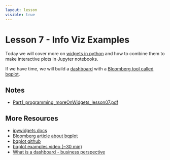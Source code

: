 ```yaml
---
layout: lesson
visible: true
---
```


# Lesson 7 - Info Viz Examples

Today we will cover more on [widgets in python](https://ipywidgets.readthedocs.io/en/latest/) and how to combine them to make interactive plots in Jupyter notebooks.

If we have time, we will build a [dashboard](https://www.klipfolio.com/resources/articles/what-is-data-dashboard) with a [Bloomberg tool called bqplot](https://www.techatbloomberg.com/blog/bringing-interactivity-data-bqplot/).

## Notes

* [Part1_programming_moreOnWidgets_lesson07.pdf](Part1_programming_moreOnWidgets_lesson07.pdf)

## More Resources

* [ipywidgets docs](https://ipywidgets.readthedocs.io/en/latest/)
* [Bloomberg article about bqplot](https://www.techatbloomberg.com/blog/bringing-interactivity-data-bqplot/)
* [bqplot github](https://github.com/bloomberg/bqplot)
* [bqplot examples video (~30 min)](https://www.youtube.com/watch?v=rraXF0EjRC8)
* [What is a dashboard - business perspective](https://www.klipfolio.com/resources/articles/what-is-data-dashboard)
